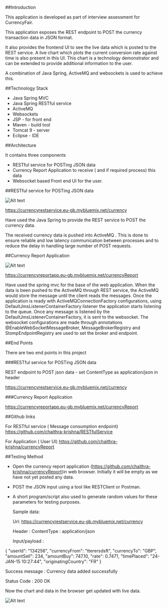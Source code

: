 

##Introduction

This application is developed as part of interview assessment for CurrencyFair.

This application exposes the REST endpoint to POST the currency transaction data in JSON format.

It also provides the frontend UI to see the live data which is posted to the REST service. A live chart which plots the current conversion rate against time is also present in this UI. This chart is a technology demonstrator and can be extended to provide additional information to the user. 

A combination of Java Spring, ActiveMQ and websockets is used to achieve this. 

##Technology Stack

- Java Spring MVC
- Java Spring RESTful service
- ActiveMQ
- Websockets
- JSP - for front end
- Maven - build tool
- Tomcat 9 - server
- Eclipse - IDE


##Architecture

It contains three components

- RESTful service for POSTing JSON data
- Currency Report Application to receive ( and if required process) this data
- Websocket based Front end UI for the user.

##RESTful service for POSTing JSON data

![Alt text](https://cloud.githubusercontent.com/assets/25563324/22806452/139cfe78-ef1a-11e6-984c-6f2bdde5e633.png "POST_end_point")

https://currencyrestservice.eu-gb.mybluemix.net/currency


Have used the Java Spring to provide the REST service to POST the currency data.

The received currency data is pushed into ActiveMQ . This is done to ensure reliable and low latency communication between processes and to reduce the delay in handling large number of POST requests. 



##Currency Report Application

![Alt text](https://cloud.githubusercontent.com/assets/25563324/22806453/13b3368e-ef1a-11e6-815a-5d3efeec074b.png "Currency_report")

https://currencyreportapp.eu-gb.mybluemix.net/currencyReport


Have used the spring mvc for the base of the web application. When the data is been pushed to the ActiveMQ through REST service, the ActiveMQ would store  the message until the client reads the messages. Once the application is ready with ActiveMQConnectionFactory configurations, using DefaultJmsListenerContainerFactory listener the application starts listening to the queue.
Once any message is listened by the DefaultJmsListenerContainerFactory, it is sent to the websocket. The websocket configurations are made through annotations @EnableWebSocketMessageBroker, MessageBrokerRegistry and StompEndpointRegistry are used to set the broker and endpoint. 


##End Points

There are two end points in this project

###RESTful service for POSTing JSON data

REST endpoint to POST json data - set ContentType as application/json in header

https://currencyrestservice.eu-gb.mybluemix.net/currency

###Currency Report Application 

https://currencyreportapp.eu-gb.mybluemix.net/currencyReport



##Github links

For RESTful service ( Message consumption endpoint)
https://github.com/chaithra-krishna/RESTfulService

For Application ( User UI)
https://github.com/chaithra-krishna/currencyReport

##Testing Method

- Open the currency report application (https://github.com/chaithra-krishna/currencyReport)in web browser. Initially it will be empty as we have not yet posted any data.

- POST the JSON input using a tool like  RESTClient or Postman.  
 
- A short program/script also used to generate random values for these parameters for testing purposes.

	Sample data:
	
	Url: https://currencyrestservice.eu-gb.mybluemix.net/currency
	
	Header : ContentType : application/json
	
	Input/payload : 
	
{
	"userId": "134256",
	"currencyFrom": "tterersdsft",
	"currencyTo": "GBP",
	"amountSell": 234,
	"amountBuy": 747.10,
	"rate": 0.7471,
	"timePlaced": "24-JAN-15 10:27:44",
	"originatingCountry": "FR"
}

Success message : Currency data added successfully

Status Code : 200 OK

Now the chart and data in the browser get updated with live data.

![Alt text](https://cloud.githubusercontent.com/assets/25563324/22806310/67c1ccc8-ef19-11e6-97dc-af9ab7199ad3.png "Chart")


 

